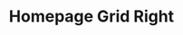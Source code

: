 ---
title: "Homepage Grid Right"
post_layout: "grid"
sidebar: "right"
banner: true
# background shapes
background_shapes:
  enable: true
  # this image will be used as banner background
  banner_bg_image: "images/backgrounds/banner-bg.svg"
  # this image will be used as header background
  header_bg_image: "images/backgrounds/header-bg.svg"
  # this image will be used as wave background
  wave_bg_image: "images/backgrounds/wave-bg.svg"
  # this image will be used as footer background
  footer_bg_image: "images/backgrounds/footer-bg.svg"
---